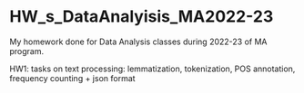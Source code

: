 # HW_s_DataAnalyisis_MA2022-23
My homework done for Data Analysis classes during 2022-23 of MA program.

HW1: tasks on text processing: lemmatization, tokenization, POS annotation, frequency counting + json format
